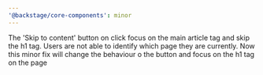 ```yaml
---
'@backstage/core-components': minor
---
```


The 'Skip to content' button on click focus on the main article tag and skip the h1 tag. Users are not able to identify which page they are currently. Now this minor fix will change the behaviour o the button and focus on the h1 tag on the page
